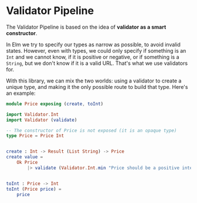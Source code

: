 # Validator Pipeline

The Validator Pipeline is based on the idea of **validator as a smart constructor**.

In Elm we try to specify our types as narrow as possible, to avoid invalid states. However, even with types, we could only specify if something is an `Int` and we cannot know, if it is positive or negative, or if something is a `String`, but we don't know if it is a valid URL. That's what we use validators for.

With this library, we can mix the two worlds: using a validator to create a unique type, and making it the only possible route to build that type. Here's an example:

```elm
module Price exposing (create, toInt)

import Validator.Int
import Validator (validate)

-- The constructor of Price is not exposed (it is an opaque type)
type Price = Price Int


create : Int -> Result (List String) -> Price
create value =
    Ok Price
        |> validate (Validator.Int.min "Price should be a positive integer." 0) value


toInt : Price -> Int
toInt (Price price) =
    price

```
